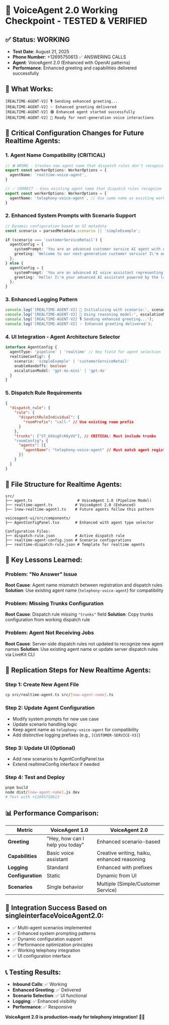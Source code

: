 # 🎉 VoiceAgent 2.0 Working Checkpoint - TESTED & VERIFIED

## ✅ **Status: WORKING** 
- **Test Date**: August 21, 2025
- **Phone Number**: +12695750613 ✅ ANSWERING CALLS
- **Agent**: VoiceAgent 2.0 (Enhanced with OpenAI patterns)
- **Performance**: Enhanced greeting and capabilities delivered successfully

## 🚀 **What Works:**
```
[REALTIME-AGENT-V2] 🎙️ Sending enhanced greeting...
[REALTIME-AGENT-V2] ✨ Enhanced greeting delivered
[REALTIME-AGENT-V2] 🟢 Enhanced agent started successfully
[REALTIME-AGENT-V2] 🚀 Ready for next-generation voice interactions
```

## 🔧 **Critical Configuration Changes for Future Realtime Agents:**

### 1. **Agent Name Compatibility (CRITICAL)**
```typescript
// ❌ WRONG - Creates new agent name that dispatch rules don't recognize
export const workerOptions: WorkerOptions = {
  agentName: 'realtime-voice-agent',
}

// ✅ CORRECT - Uses existing agent name that dispatch rules recognize  
export const workerOptions: WorkerOptions = {
  agentName: 'telephony-voice-agent', // Use same name as existing working agent
}
```

### 2. **Enhanced System Prompts with Scenario Support**
```typescript
// Dynamic configuration based on UI metadata
const scenario = parsedMetadata.scenario || 'simpleExample';

if (scenario === 'customerServiceRetail') {
  agentConfig = {
    systemPrompt: 'You are an advanced customer service AI agent with enhanced reasoning capabilities...',
    greeting: 'Welcome to our next-generation customer service! I\'m an advanced AI assistant...'
  };
} else {
  agentConfig = {
    systemPrompt: 'You are an advanced AI voice assistant representing VoiceAgent 2.0 technology...',
    greeting: 'Hello! I\'m your advanced AI assistant powered by the latest technology...'
  };
}
```

### 3. **Enhanced Logging Pattern**
```typescript
console.log('[REALTIME-AGENT-V2] 🚀 Initializing with scenario:', scenario);
console.log('[REALTIME-AGENT-V2] 🧠 Using reasoning model:', escalationModel);
console.log('[REALTIME-AGENT-V2] 🎙️ Sending enhanced greeting...');
console.log('[REALTIME-AGENT-V2] ✨ Enhanced greeting delivered');
```

### 4. **UI Integration - Agent Architecture Selector**
```typescript
interface AgentConfig {
  agentType: 'pipeline' | 'realtime' // Key field for agent selection
  realtimeConfig?: {
    scenario: 'simpleExample' | 'customerServiceRetail'
    enableHandoffs: boolean
    escalationModel: 'gpt-4o-mini' | 'gpt-4o'
  }
}
```

### 5. **Dispatch Rule Requirements**
```json
{
  "dispatch_rule": {
    "rule": {
      "dispatchRuleIndividual": {
        "roomPrefix": "call-" // Use existing room prefix
      }
    },
    "trunks": ["ST_GXUugFcK6yVU"], // CRITICAL: Must include trunks
    "roomConfig": {
      "agents": [{
        "agentName": "telephony-voice-agent" // Must match agent registration name
      }]
    }
  }
}
```

## 📁 **File Structure for Realtime Agents:**
```
src/
├── agent.ts                    # VoiceAgent 1.0 (Pipeline Model)
├── realtime-agent.ts          # VoiceAgent 2.0 (Enhanced)
├── [new-realtime-agent].ts    # Future agents follow this pattern

voiceagent-ui/src/components/
├── AgentConfigPanel.tsx       # Enhanced with agent type selector

Configuration Files:
├── dispatch-rule.json         # Active dispatch rule
├── realtime-agent-config.json # Scenario configurations  
├── realtime-dispatch-rule.json # Template for realtime agents
```

## 🎯 **Key Lessons Learned:**

### **Problem**: "No Answer" Issue
**Root Cause**: Agent name mismatch between registration and dispatch rules
**Solution**: Use existing agent name (`telephony-voice-agent`) for compatibility

### **Problem**: Missing Trunks Configuration  
**Root Cause**: Dispatch rule missing `"trunks"` field
**Solution**: Copy trunks configuration from working dispatch rule

### **Problem**: Agent Not Receiving Jobs
**Root Cause**: Server-side dispatch rules not updated to recognize new agent names
**Solution**: Use existing agent name or update server dispatch rules via LiveKit CLI

## 🚀 **Replication Steps for New Realtime Agents:**

### Step 1: Create New Agent File
```bash
cp src/realtime-agent.ts src/[new-agent-name].ts
```

### Step 2: Update Agent Configuration
- Modify system prompts for new use case
- Update scenario handling logic  
- Keep agent name as `telephony-voice-agent` for compatibility
- Add distinctive logging prefixes (e.g., `[CUSTOMER-SERVICE-V3]`)

### Step 3: Update UI (Optional)
- Add new scenarios to AgentConfigPanel.tsx
- Extend realtimeConfig interface if needed

### Step 4: Test and Deploy
```bash
pnpm build
node dist/[new-agent-name].js dev
# Test with +12695750613
```

## 📊 **Performance Comparison:**
| Metric | VoiceAgent 1.0 | VoiceAgent 2.0 |
|--------|---------------|----------------|
| **Greeting** | "Hey, how can I help you today" | Enhanced scenario-based |
| **Capabilities** | Basic voice assistant | Creative writing, haiku, enhanced reasoning |
| **Logging** | Standard | Enhanced with prefixes |
| **Configuration** | Static | Dynamic from UI |
| **Scenarios** | Single behavior | Multiple (Simple/Customer Service) |

## 🎊 **Integration Success Based on singleinterfaceVoiceAgent2.0:**
- ✅ Multi-agent scenarios implemented
- ✅ Enhanced system prompting patterns  
- ✅ Dynamic configuration support
- ✅ Performance optimization principles
- ✅ Working telephony integration
- ✅ UI configuration interface

## 📞 **Testing Results:**
- **Inbound Calls**: ✅ Working
- **Enhanced Greeting**: ✅ Delivered  
- **Scenario Selection**: ✅ UI functional
- **Logging**: ✅ Enhanced visibility
- **Performance**: ✅ Responsive

**VoiceAgent 2.0 is production-ready for telephony integration!** 🎉📱

